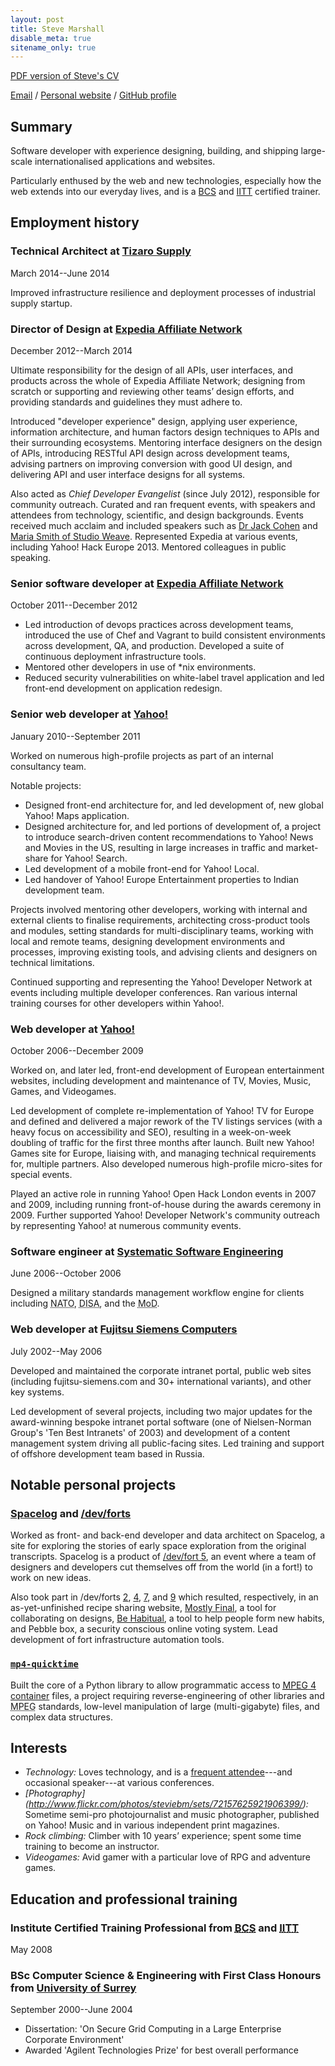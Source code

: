 ```yaml
---
layout: post
title: Steve Marshall
disable_meta: true
sitename_only: true
---
```



<p id="pdf-version"><a href="/cv/Steve-Marshall.pdf">
  PDF version of Steve's CV
</a></p>

[Email](mailto:cv@nascentguruism.com)<span> / </span>
[Personal website](http://stevemarshall.com/)<span> / </span>
[GitHub profile](http://github.com/SteveMarshall)

Summary
-------

Software developer with experience designing, building, and shipping
large-scale internationalised applications and websites.

Particularly enthused by the web and new technologies, especially how
the web extends into our everyday lives, and is a
[BCS](http://www.bcs.org) and [IITT](http://iitt.org.uk/) certified
trainer.

Employment history
------------------

### Technical Architect at [Tizaro Supply](http://tizaro.com)

<span class="meta"><time datetime="2014-03-31">March
2014</time>--<time datetime="2014-06-01">June 2014</time></span>

Improved infrastructure resilience and deployment processes of
industrial supply startup.

### Director of Design at [Expedia Affiliate Network](http://expediaaffiliate.com/)

<span class="meta"><time datetime="2012-12-07">December
2012</time>--<time datetime="2014-03-14">March 2014</time></span>

Ultimate responsibility for the design of all APIs, user interfaces,
and products across the whole of Expedia Affiliate Network; designing
from scratch or supporting and reviewing other teams’ design efforts,
and providing standards and guidelines they must adhere to.

Introduced "developer experience" design, applying user experience,
information architecture, and human factors design techniques to APIs
and their surrounding ecosystems. Mentoring interface designers on the
design of APIs, introducing RESTful API design across development
teams, advising partners on improving conversion with good UI design,
and delivering API and user interface designs for all systems.

Also acted as *Chief Developer Evangelist* (since July 2012),
responsible for community outreach. Curated and ran frequent events,
with speakers and attendees from technology, scientific, and design
backgrounds. Events received much acclaim and included speakers such as
[Dr Jack Cohen](http://drjackcohen.com) and [Maria Smith of Studio
Weave](http://www.studioweave.com). Represented Expedia at various
events, including Yahoo! Hack Europe 2013. Mentored colleagues in
public speaking.

### Senior software developer at [Expedia Affiliate Network](http://expediaaffiliate.com/)

<span class="meta"><time datetime="2011-10-17">October
2011</time>--<time datetime="2012-12-07">December 2012</time></span>

- Led introduction of devops practices across development teams,
  introduced the use of Chef and Vagrant to build consistent
  environments across development, QA, and production. Developed a
  suite of continuous deployment infrastructure tools.
- Mentored other developers in use of *nix environments.
- Reduced security vulnerabilities on white-label travel application
  and led front-end development on application redesign.

### Senior web developer at [Yahoo!](http://yahoo.com/)

<span class="meta"><time datetime="2010-01-01">January
2010</time>--<time datetime="2011-09-21">September 2011</time></span>

Worked on numerous high-profile projects as part of an internal
consultancy team.

Notable projects:

- Designed front-end architecture for, and led development of, new
  global Yahoo! Maps application.
- Designed architecture for, and led portions of development of, a
  project to introduce search-driven content recommendations to Yahoo!
  News and Movies in the US, resulting in large increases in traffic
  and market-share for Yahoo! Search.
- Led development of a mobile front-end for Yahoo! Local.
- Led handover of Yahoo! Europe Entertainment properties to Indian
  development team.

Projects involved mentoring other developers, working with internal and
external clients to finalise requirements, architecting cross-product
tools and modules, setting standards for multi-disciplinary teams,
working with local and remote teams, designing development environments
and processes, improving existing tools, and advising clients and
designers on technical limitations.

Continued supporting and representing the Yahoo! Developer Network at
events including multiple developer conferences. Ran various internal
training courses for other developers within Yahoo!.

### Web developer at [Yahoo!](http://yahoo.com/)

<span class="meta"><time datetime="2006-10-30">October
2006</time>--<time datetime="2009-12-31">December 2009</time></span>

Worked on, and later led, front-end development of European
entertainment websites, including development and maintenance of TV,
Movies, Music, Games, and Videogames.

Led development of complete re-implementation of Yahoo! TV for Europe
and defined and delivered a major rework of the TV listings services
(with a heavy focus on accessibility and SEO), resulting in a
week-on-week doubling of traffic for the first three months after
launch. Built new Yahoo! Games site for Europe, liaising with, and
managing technical requirements for, multiple partners. Also developed
numerous high-profile micro-sites for special events.

Played an active role in running Yahoo! Open Hack London events in 2007
and 2009, including running front-of-house during the awards ceremony
in 2009. Further supported Yahoo! Developer Network's community
outreach by representing Yahoo! at numerous community events.

### Software engineer at [Systematic Software Engineering](http://www.systematic.com/)

<span class="meta"><time datetime="2006-06-05">June 2006</time>--<time
datetime="2006-10-23">October 2006</time></span>

Designed a military standards management workflow engine for clients
including <abbr title="North Atlantic Treaty Organisation">NATO</abbr>,
<abbr title="Defense Information Systems Agency">DISA</abbr>, and the
<abbr title="Ministry of Defence">MoD</abbr>.

### Web developer at [Fujitsu Siemens Computers](http://en.wikipedia.org/wiki/Fujitsu_Siemens_Computers)

<span class="meta"><time datetime="2002-07-15">July 2002</time>--<time
datetime="2006-05-26">May 2006</time></span>

Developed and maintained the corporate intranet portal, public web
sites (including fujitsu-siemens.com and 30+ international variants),
and other key systems.

Led development of several projects, including two major updates for
the award-winning bespoke intranet portal software (one of
Nielsen-Norman Group's 'Ten Best Intranets' of 2003) and development of
a content management system driving all public-facing sites. Led
training and support of offshore development team based in Russia.

Notable personal projects
-------------------------

### [Spacelog](http://spacelog.org/) and [/dev/forts](http://devfort.com/)

Worked as front- and back-end developer and data architect on Spacelog,
a site for exploring the stories of early space exploration from the
original transcripts. Spacelog is a product of [/dev/fort
5](http://devfort.com/cohort/5/), an event where a team of designers
and developers cut themselves off from the world (in a fort!) to work
on new ideas.

Also took part in /dev/forts [2](http://devfort.com/cohort/2/),
[4](http://devfort.com/cohort/4/), [7](http://devfort.com/cohort/7/),
and [9](http://devfort.com/cohort/9/) which resulted, respectively, in
an as-yet-unfinished recipe sharing website, [Mostly
Final](http://mostlyfinal.com/), a tool for collaborating on designs,
[Be Habitual](http://behabitual.com/), a tool to help people form new
habits, and Pebble box, a security conscious online voting system. Lead
development of fort infrastructure automation tools.

### [`mp4-quicktime`](http://github.com/SteveMarshall/mp4-quicktime)

Built the core of a Python library to allow programmatic access to
[<abbr title="Moving Picture Experts Group">MPEG</abbr> 4
container](http://en.wikipedia.org/wiki/MPEG-4_Part_14) files, a
project requiring reverse-engineering of other libraries and <abbr
title="Moving Picture Experts Group">MPEG</abbr> standards, low-level
manipulation of large (multi-gigabyte) files, and complex data
structures.

Interests
---------

- *Technology:* Loves technology, and is a [frequent
  attendee](http://lanyrd.com/profile/stevemarshall/)---and occasional
  speaker---at various conferences.
- *[Photography]
  (http://www.flickr.com/photos/steviebm/sets/72157625921906399/):*
  Sometime semi-pro photojournalist and music photographer,
  published on Yahoo! Music and in various independent print magazines.
- *Rock climbing:* Climber with 10 years’ experience; spent some time
  training to become an instructor.
- *Videogames:* Avid gamer with a particular love of RPG and adventure
  games.

Education and professional training
-----------------------------------

### Institute Certified Training Professional from [<abbr title="British Computer Society">BCS</abbr>](http://bcs.org/) and [<abbr title="Institute for IT Trainers">IITT</abbr>](http://iitt.org.uk)

<span class="meta"><time datetime="2008-05-19">May 2008</time></span>

### BSc Computer Science & Engineering with First Class Honours from [University of Surrey](http://surrey.ac.uk/)

<span class="meta"><time datetime="2000-09-04">September
2000</time>--<time datetime="2004-06-18">June 2004</time></span>

- Dissertation: 'On Secure Grid Computing in a Large Enterprise
  Corporate Environment'
- Awarded 'Agilent Technologies Prize' for best overall performance
